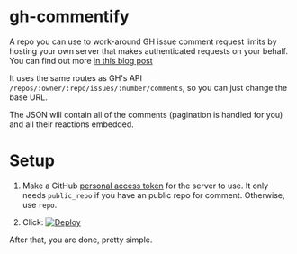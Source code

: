 # gh-commentify

A repo you can use to work-around GH issue comment request limits by hosting your own server that makes authenticated requests on your behalf. You can find out more [in this blog post](http://artsy.github.io/blog/2017/07/15/Comments-are-on/)

It uses the same routes as GH's API `/repos/:owner/:repo/issues/:number/comments`, so you can just change the base URL.

The JSON will contain all of the comments (pagination is handled for you) and all their reactions embedded.

# Setup

1. Make a GitHub [personal access token](https://github.com/settings/tokens) for the server to use. It only needs `public_repo` if you have an public repo for comment. Otherwise, use `repo`.

2. Click: [![Deploy](https://www.herokucdn.com/deploy/button.png)](https://heroku.com/deploy?template=https://github.com/orta/gh-commentify)

After that, you are done, pretty simple.
